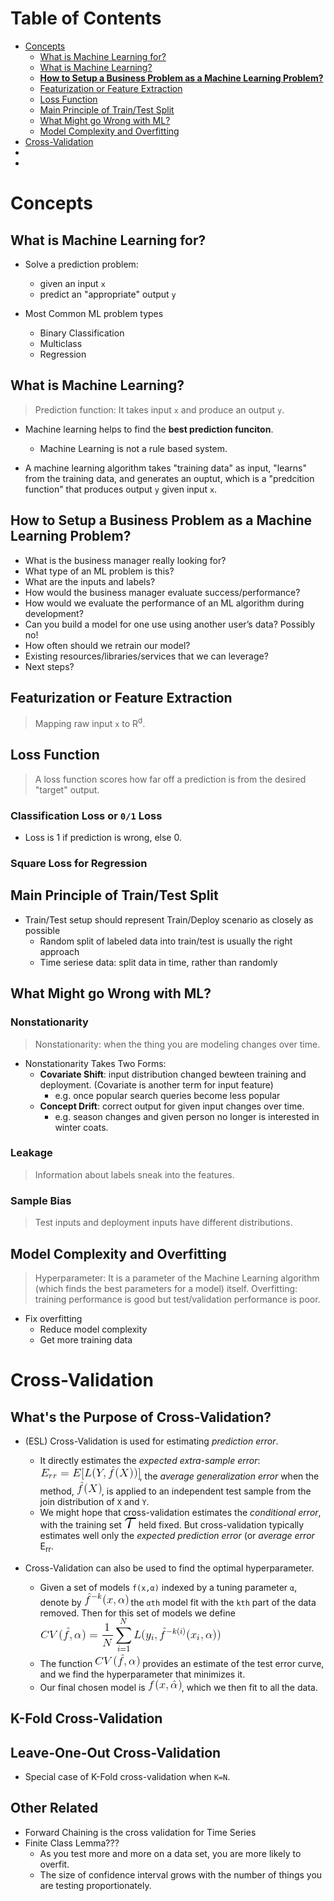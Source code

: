 # Table of Contents
* [Concepts](#concepts)
  * [What is Machine Learning for?](#what-is-machine-learning-for)
  * [What is Machine Learning?](#what-is-machine-learning)
  * **[How to Setup a Business Problem as a Machine Learning Problem?](#how-to-setup-a-business-problem-as-a-machine-learning-problem)**
  * [Featurization or Feature Extraction](#featurization-or-feature-extraction)
  * [Loss Function](#loss-function)
  * [Main Principle of Train/Test Split](#main-principle-of-traintest-split)
  * [What Might go Wrong with ML?](#what-might-go-wrong-with-ml)
  * [Model Complexity and Overfitting](#model-complexity-and-overfitting)  
* [Cross-Validation](#cross-validation)
* [](#)
* [](#)



# Concepts
## What is Machine Learning for?
* Solve a prediction problem: 
  * given an input `x`
  * predict an "appropriate" output `y`

* Most Common ML problem types
  * Binary Classification
  * Multiclass
  * Regression


## What is Machine Learning?
> Prediction function: It takes input `x` and produce an output `y`.
* Machine learning helps to find the **best prediction funciton**.
  * Machine Learning is not a rule based system.
  
* A machine learning algorithm takes "training data" as input, "learns" from the training data, and generates an ouptut, which is a "predcition function" that produces output `y` given input `x`.

## How to Setup a Business Problem as a Machine Learning Problem?
* What is the business manager really looking for?
* What type of an ML problem is this?
* What are the inputs and labels?
* How would the business manager evaluate success/performance?
* How would we evaluate the performance of an ML algorithm during development?
* Can you build a model for one use using another user’s data? Possibly no!
* How often should we retrain our model?
* Existing resources/libraries/services that we can leverage?
* Next steps?


## Featurization or Feature Extraction
> Mapping raw input `x` to R<sup>d</sup>.

## Loss Function
> A loss function scores how far off a prediction is from the desired "target" output.

### Classification Loss or `0/1` Loss
* Loss is 1 if prediction is wrong, else 0.

### Square Loss for Regression

## Main Principle of Train/Test Split
* Train/Test setup should represent Train/Deploy scenario as closely as possible
  * Random split of labeled data into train/test is usually the right approach
  * Time seriese data: split data in time, rather than randomly

## What Might go Wrong with ML? 
### Nonstationarity
> Nonstationarity: when the thing you are modeling changes over time.
* Nonstationarity Takes Two Forms:
  * **Covariate Shift**: input distribution changed bewteen training and deployment. (Covariate is another term for input feature)
    * e.g. once popular search queries become less popular
  * **Concept Drift**: correct output for given input changes over time.
    * e.g. season changes and given person no longer is interested in winter coats.

### Leakage
> Information about labels sneak into the features.

### Sample Bias
> Test inputs and deployment inputs have different distributions.

## Model Complexity and Overfitting
> Hyperparameter: It is a parameter of the Machine Learning algorithm (which finds the best parameters for a model) itself.
> Overfitting: training performance is good but test/validation performance is poor.

* Fix overfitting
  * Reduce model complexity
  * Get more training data



# Cross-Validation

## What's the Purpose of Cross-Validation?
* (ESL) Cross-Validation is used for estimating *prediction error*.
  * It directly estimates the *expected extra-sample error*: ![expected extra-sample error](resources/ExpectedExtraSampleErrorEqn.gif), the *average generalization error* when the method, ![hat_f(x)](resources/hatfX.gif), is applied to an independent test sample from the join distribution of `X` and `Y`.
  * We might hope that cross-validation estimates the *conditional error*, with the training set ![Tau](resources/UpperTau.gif) held fixed. But cross-validation typically estimates well only the *expected prediction error* (or *average error* E<sub>rr</sub>.

* Cross-Validation can also be used to find the optimal hyperparameter.
  * Given a set of models `f(x,α)` indexed by a tuning parameter `α`, denote by ![The Alphath model fit with the k-th part of the data removed](resources/alphath_model_fit_wo_kth_data.gif) the `αth` model fit with the `kth` part of the data removed. Then for this set of models we define
  ![Cross-Validation-with-Alpha-Equation](resources/cv_alpha_eqn.gif)
  * The function ![cross_validation_prediction_error](resources/cv_alpha.gif) provides an estimate of the test error curve, and we find the hyperparameter that minimizes it.
  * Our final chosen model is ![chosen_model](resources/f_alpha.gif), which we then fit to all the data.
  
## K-Fold Cross-Validation  

## Leave-One-Out Cross-Validation
* Special case of K-Fold cross-validation when `K=N`.

## Other Related
* Forward Chaining is the cross validation for Time Series
* Finite Class Lemma???
  * As you test more and more on a data set, you are more likely to overfit.
  * The size of confidence interval grows with the number of things you are testing proportionately.  


